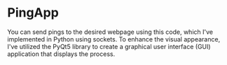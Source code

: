 # PingApp
You can send pings to the desired webpage using this code, which I've implemented in Python using sockets. To enhance the visual appearance, I've utilized the PyQt5 library to create a graphical user interface (GUI) application that displays the process.
